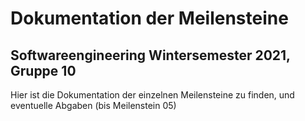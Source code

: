 # Dokumentation der Meilensteine
## Softwareengineering Wintersemester 2021, Gruppe 10

Hier ist die Dokumentation der einzelnen Meilensteine zu finden, und eventuelle Abgaben (bis Meilenstein 05)
